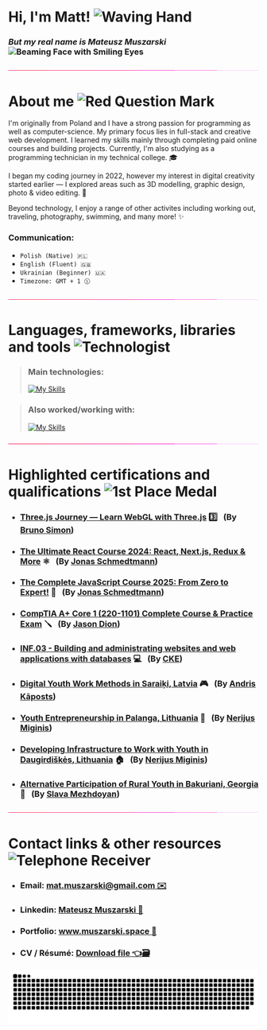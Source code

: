 # Hi, I'm Matt! <img src="https://raw.githubusercontent.com/Tarikul-Islam-Anik/Animated-Fluent-Emojis/master/Emojis/Hand%20gestures/Waving%20Hand.png" alt="Waving Hand" width="40" height="40" />

### _But my real name is Mateusz Muszarski_&nbsp;&nbsp;<img src="https://raw.githubusercontent.com/Tarikul-Islam-Anik/Animated-Fluent-Emojis/master/Emojis/Smilies/Beaming%20Face%20with%20Smiling%20Eyes.png" alt="Beaming Face with Smiling Eyes" width="25" height="25"  />

<img src="./assets/seperator.gif">

# About me <img src="https://raw.githubusercontent.com/Tarikul-Islam-Anik/Animated-Fluent-Emojis/master/Emojis/Symbols/Red%20Question%20Mark.png" alt="Red Question Mark" width="35" height="35" />

I'm originally from Poland and I have a strong passion for programming as well as computer-science. My primary focus lies in full-stack and creative web development. I learned my skills mainly through completing paid online courses and building projects. Currently, I'm also studying as a programming technician in my technical college. 🎓

I began my coding journey in 2022, however my interest in digital creativity started earlier — I explored areas such as 3D modelling, graphic design, photo & video editing. 🎨

Beyond technology, I enjoy a range of other activites including working out, traveling, photography, swimming, and many more! ✨

### Communication:

- `Polish (Native) 🇵🇱`
- `English (Fluent) 🇬🇧`
- `Ukrainian (Beginner) 🇺🇦`
- `Timezone: GMT + 1 🕦`

<img src="./assets/seperator.gif">

# Languages, frameworks, libraries and tools <img src="https://raw.githubusercontent.com/Tarikul-Islam-Anik/Animated-Fluent-Emojis/master/Emojis/People/Technologist.png" alt="Technologist" width="35" height="35" />

> ### Main technologies:
>
> [![My Skills](https://skillicons.dev/icons?i=ts,nextjs,threejs,react,tailwind,supabase)](https://skillicons.dev)

> ### Also worked/working with:
>
> [![My Skills](https://skillicons.dev/icons?i=git,html,css,js,sass,styledcomponents,redux,angular,python,express,php,electron,nodejs,blender&perline=7)](https://skillicons.dev)

<img src="./assets/seperator.gif">

# Highlighted certifications and qualifications <img src="https://raw.githubusercontent.com/Tarikul-Islam-Anik/Animated-Fluent-Emojis/master/Emojis/Activities/1st%20Place%20Medal.png" alt="1st Place Medal" width="35" height="35" />

- ### [Three.js Journey — Learn WebGL with Three.js](https://threejs-journey.com/) 3️⃣&nbsp;&nbsp;&nbsp;(By [Bruno Simon](https://x.com/bruno_simon))
- ### [The Ultimate React Course 2024: React, Next.js, Redux & More](https://www.udemy.com/course/the-ultimate-react-course/learn/lecture/38038208?start=0#overview) ⚛️&nbsp;&nbsp;&nbsp;(By [Jonas Schmedtmann](https://x.com/jonasschmedtman))
- ### [The Complete JavaScript Course 2025: From Zero to Expert!](https://www.udemy.com/course/the-complete-javascript-course/) 💛&nbsp;&nbsp;&nbsp;(By [Jonas Schmedtmann](https://x.com/jonasschmedtman))
- ### [CompTIA A+ Core 1 (220-1101) Complete Course & Practice Exam](https://www.udemy.com/course/comptia-a-core-1/) 🪛&nbsp;&nbsp;&nbsp;(By [Jason Dion](https://x.com/JasonDion))
- ### [INF.03 - Building and administrating websites and web applications with databases](https://cke.gov.pl/images/_EGZAMIN_ZAWODOWY/Formula_2019/Informatory/technik_informatyk.pdf) 💻&nbsp;&nbsp;&nbsp;(By [CKE](https://cke.gov.pl))
- ### [Digital Youth Work Methods in Saraiķi, Latvia](./assets/Digital_Youth_Work_Methods_in_Saraiķi_Latvia.pdf) 🎮&nbsp;&nbsp;&nbsp;(By [Andris Kāposts](https://www.youpluss.lv/lv/mentors/102-andris-kaposts))
- ### [Youth Entrepreneurship in Palanga, Lithuania](./assets/Developing_Infrastructure_to_Work_with_Youth_in_Daugirdiškės_Lithuania.pdf) 💸&nbsp;&nbsp;&nbsp;(By [Nerijus Miginis](https://www.linkedin.com/in/nerijusmiginis/?originalSubdomain=lt))
- ### [Developing Infrastructure to Work with Youth in Daugirdiškės, Lithuania](./assets/Developing_Infrastructure_to_Work_with_Youth_in_Daugirdiškės_Lithuania.pdf) 🏠&nbsp;&nbsp;&nbsp;(By [Nerijus Miginis](https://www.linkedin.com/in/nerijusmiginis/?originalSubdomain=lt))
- ### [Alternative Participation of Rural Youth in Bakuriani, Georgia](./assets/Developing_Infrastructure_to_Work_with_Youth_in_Daugirdiškės_Lithuania.pdf) 📢&nbsp;&nbsp;&nbsp;(By [Slava Mezhdoyan](https://www.linkedin.com/in/slava-mezhdoyan-93265a27/?originalSubdomain=ge))

<img src="./assets/seperator.gif">

# Contact links & other resources <img src="https://raw.githubusercontent.com/Tarikul-Islam-Anik/Animated-Fluent-Emojis/master/Emojis/Objects/Telephone%20Receiver.png" alt="Telephone Receiver" width="35" height="35" />

- ### Email: [mat.muszarski@gmail.com ✉️](mailto:mat.muszarski@gmail.com)
- ### Linkedin: [Mateusz Muszarski 🔗](https://www.linkedin.com/in/mateusz-muszarski-b1168a28a?utm_source=share)
- ### Portfolio: [www.muszarski.space 🚀](https://muszarski.space)
- ### CV / Résumé: [Download file 👈🗃️](./assets/Mateusz_Muszarski_Résumé.pdf)

<picture>
  <source
    media="(prefers-color-scheme: dark)"
    srcset="https://raw.githubusercontent.com/platane/snk/output/github-contribution-grid-snake-dark.svg"
  />
  <source
    media="(prefers-color-scheme: light)"
    srcset="https://raw.githubusercontent.com/platane/snk/output/github-contribution-grid-snake.svg"
  />
  <img
    alt="github contribution grid snake animation"
    src="https://raw.githubusercontent.com/platane/snk/output/github-contribution-grid-snake.svg"
  />
</picture>
